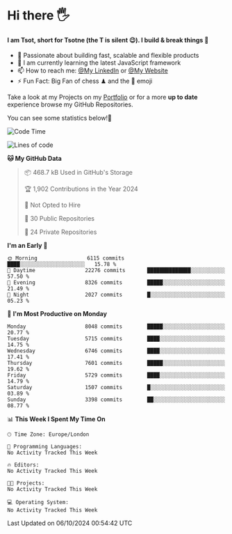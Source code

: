 # Hi there :raised_hand_with_fingers_splayed:
#### I am Tsot, short for Tsotne (the T is silent :wink:). I build & break things :space_invader:
- :telescope: Passionate about building fast, scalable and flexible products
- :seedling: I am currently learning the latest JavaScript framework 
- :mailbox: How to reach me: [@My LinkedIn](https://www.linkedin.com/in/tsotne-gvadzabia/) or [@My Website](https://tsotne.co.uk/contact)
- :zap: Fun Fact: Big Fan of chess ♟ and the 👾 emoji

Take a look at my Projects on my [Portfolio](https://tsotne.co.uk/) or for a more **up to date** experience browse my GitHub Repositories.

You can see some statistics below!:space_invader:
<!--START_SECTION:waka-->
![Code Time](http://img.shields.io/badge/Code%20Time-761%20hrs%202%20mins-blue)

![Lines of code](https://img.shields.io/badge/From%20Hello%20World%20I%27ve%20Written-13.9%20million%20lines%20of%20code-blue)

**🐱 My GitHub Data** 

> 📦 468.7 kB Used in GitHub's Storage 
 > 
> 🏆 1,902 Contributions in the Year 2024
 > 
> 🚫 Not Opted to Hire
 > 
> 📜 30 Public Repositories 
 > 
> 🔑 24 Private Repositories 
 > 
**I'm an Early 🐤** 

```text
🌞 Morning                6115 commits        ████░░░░░░░░░░░░░░░░░░░░░   15.78 % 
🌆 Daytime                22276 commits       ██████████████░░░░░░░░░░░   57.50 % 
🌃 Evening                8326 commits        █████░░░░░░░░░░░░░░░░░░░░   21.49 % 
🌙 Night                  2027 commits        █░░░░░░░░░░░░░░░░░░░░░░░░   05.23 % 
```
📅 **I'm Most Productive on Monday** 

```text
Monday                   8048 commits        █████░░░░░░░░░░░░░░░░░░░░   20.77 % 
Tuesday                  5715 commits        ████░░░░░░░░░░░░░░░░░░░░░   14.75 % 
Wednesday                6746 commits        ████░░░░░░░░░░░░░░░░░░░░░   17.41 % 
Thursday                 7601 commits        █████░░░░░░░░░░░░░░░░░░░░   19.62 % 
Friday                   5729 commits        ████░░░░░░░░░░░░░░░░░░░░░   14.79 % 
Saturday                 1507 commits        █░░░░░░░░░░░░░░░░░░░░░░░░   03.89 % 
Sunday                   3398 commits        ██░░░░░░░░░░░░░░░░░░░░░░░   08.77 % 
```


📊 **This Week I Spent My Time On** 

```text
🕑︎ Time Zone: Europe/London

💬 Programming Languages: 
No Activity Tracked This Week

🔥 Editors: 
No Activity Tracked This Week

🐱‍💻 Projects: 
No Activity Tracked This Week

💻 Operating System: 
No Activity Tracked This Week
```


 Last Updated on 06/10/2024 00:54:42 UTC
<!--END_SECTION:waka-->
